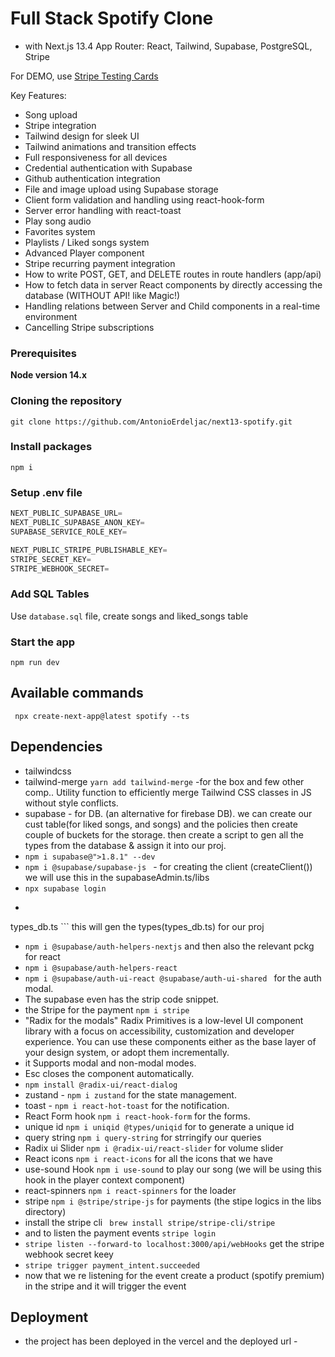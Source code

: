 # Full Stack Spotify Clone 

- with Next.js 13.4 App Router: React, Tailwind, Supabase, PostgreSQL, Stripe


For DEMO, use [Stripe Testing Cards](https://stripe.com/docs/testing)


Key Features:

- Song upload
- Stripe integration
- Tailwind design for sleek UI
- Tailwind animations and transition effects
- Full responsiveness for all devices
- Credential authentication with Supabase
- Github authentication integration
- File and image upload using Supabase storage
- Client form validation and handling using react-hook-form
- Server error handling with react-toast
- Play song audio
- Favorites system
- Playlists / Liked songs system
- Advanced Player component
- Stripe recurring payment integration
- How to write POST, GET, and DELETE routes in route handlers (app/api)
- How to fetch data in server React components by directly accessing the database (WITHOUT API! like Magic!)
- Handling relations between Server and Child components in a real-time environment
- Cancelling Stripe subscriptions

### Prerequisites

**Node version 14.x**

### Cloning the repository

```shell
git clone https://github.com/AntonioErdeljac/next13-spotify.git
```

### Install packages

```shell
npm i
```

### Setup .env file


```js
NEXT_PUBLIC_SUPABASE_URL=
NEXT_PUBLIC_SUPABASE_ANON_KEY=
SUPABASE_SERVICE_ROLE_KEY=

NEXT_PUBLIC_STRIPE_PUBLISHABLE_KEY=
STRIPE_SECRET_KEY=
STRIPE_WEBHOOK_SECRET=
```

### Add SQL Tables
Use `database.sql` file, create songs and liked_songs table 

### Start the app

```shell
npm run dev
```

## Available commands

``` npx create-next-app@latest spotify --ts```

## Dependencies
- tailwindcss
- tailwind-merge ```yarn add tailwind-merge``` -for the box and few other comp.. Utility function to efficiently merge Tailwind CSS classes in JS without style conflicts.
- supabase - for DB. (an alternative for firebase DB).  we can create our cust table(for liked songs, and songs) and the policies then create couple of buckets for the storage. then create a script to gen all the types from the database  & assign it into our proj.
- ```npm i supabase@">1.8.1" --dev ```
- ```npm i @supabase/supabase-js ``` - for creating the client (createClient()) we will use this in the supabaseAdmin.ts/libs
- ```npx supabase login```
- ```npx supabase gen types typescript --project-id gtvonjbbzmjrfuvqikid --schema public >
 types_db.ts ``` this will gen the types(types_db.ts) for our proj
-  ```npm i @supabase/auth-helpers-nextjs``` and then also the relevant pckg for react
-  ```npm i @supabase/auth-helpers-react```  
-  ```npm i @supabase/auth-ui-react @supabase/auth-ui-shared ``` for the auth modal.
- The supabase even has the strip code snippet.
- the Stripe for the payment ```npm i stripe```
- "Radix for the modals" Radix Primitives is a low-level UI component library with a focus on accessibility, customization and developer experience. You can use these components either as the base layer of your design system, or adopt them incrementally.
- it Supports modal and non-modal modes.
- Esc closes the component automatically.
- ```npm install @radix-ui/react-dialog```
- zustand - ```npm i zustand``` for the state management.
- toast - ```npm i react-hot-toast``` for the notification.
- React Form hook ```npm i react-hook-form``` for the forms.
- unique id ```npm i uniqid @types/uniqid``` for to generate a unique id
- query string ```npm i query-string``` for strringify our queries
- Radix ui Slider ```npm i @radix-ui/react-slider``` for volume slider
- React icons ```npm i react-icons``` for all the icons that we have
- use-sound Hook ``` npm i use-sound ``` to play our song (we will be using this hook in the player context component)
- react-spinners ```npm i react-spinners``` for the loader
- stripe ```npm i @stripe/stripe-js``` for payments (the stipe logics in the libs directory)
- install the stripe cli ``` brew install stripe/stripe-cli/stripe```
- and to listen the payment events ```stripe login``` 
- ```stripe listen --forward-to localhost:3000/api/webHooks``` get the stripe webhook secret keey
- ```stripe trigger payment_intent.succeeded```
- now that we re listening for the event create a product (spotify premium) in the stripe and it will trigger the event 

## Deployment 
- the project has been deployed in the vercel and the deployed url - 
